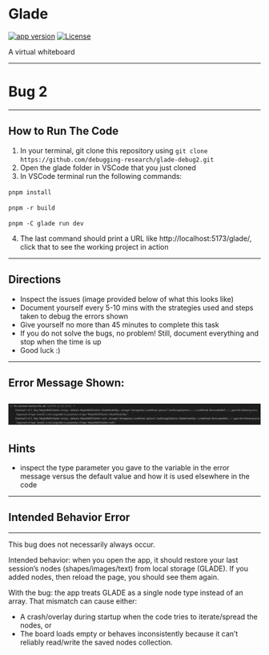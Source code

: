 # Glade

[![app version][app-version]][website]
[![License][license-src]][license-href]

A virtual whiteboard

[website]: https://zhengyuzi.github.io/glade/
[app-version]: https://img.shields.io/badge/dynamic/json?url=https%3A%2F%2Fraw.githubusercontent.com%2Fzhengyuzi%2Fglade%2Fmain%2Fglade%2Fpackage.json&query=%24.version&label=glade&labelColor=e5e7eb&color=6b7280
[license-src]: https://img.shields.io/github/license/zhengyuzi/glade.svg?style=flat&colorA=e5e7eb&colorB=6b7280
[license-href]: https://github.com/zhengyuzi/glade/blob/main/LICENSE

---
# Bug 2
---
## How to Run The Code
1. In your terminal, git clone this repository using `git clone https://github.com/debugging-research/glade-debug2.git`
2. Open the glade folder in VSCode that you just cloned
3. In VSCode terminal run the following commands:
   
`pnpm install`

`pnpm -r build`

`pnpm -C glade run dev`

4. The last command should print a URL like http://localhost:5173/glade/, click that to see the working project in action
---
## Directions
- Inspect the issues (image provided below of what this looks like)
- Document yourself every 5-10 mins with the strategies used and steps taken to debug the errors shown
- Give yourself no more than 45 minutes to complete this task
- If you do not solve the bugs, no problem! Still, document everything and stop when the time is up
- Good luck :)

---
## Error Message Shown:
![](errormessage2.png)
---
## Hints
- inspect the type parameter you gave to the variable in the error message versus the default value and how it is used elsewhere in the code
---
## Intended Behavior Error
---
This bug does not necessarily always occur.

Intended behavior: when you open the app, it should restore your last session’s nodes (shapes/images/text) from local storage (GLADE). If you added nodes, then reload the page, you should see them again.

With the bug: the app treats GLADE as a single node type instead of an array. That mismatch can cause either:
- A crash/overlay during startup when the code tries to iterate/spread the nodes, or
- The board loads empty or behaves inconsistently because it can’t reliably read/write the saved nodes collection.

